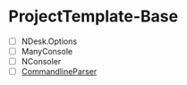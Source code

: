 # ProjectTemplate-Base

- [ ] NDesk.Options
- [ ] ManyConsole
- [ ] NConsoler
- [ ] [CommandlineParser](https://github.com/commandlineparser/commandline#command-line-parser-library-for-clr-and-netstandard)
